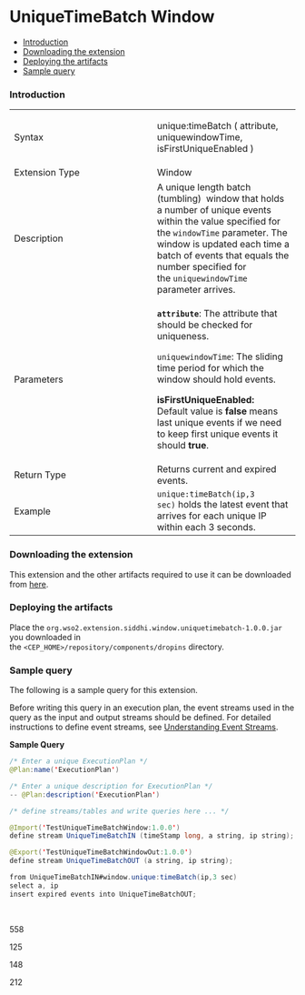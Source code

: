 # UniqueTimeBatch Window

-   [Introduction](#UniqueTimeBatchWindow-Introduction)
-   [Downloading the
    extension](#UniqueTimeBatchWindow-Downloadingtheextension)
-   [Deploying the
    artifacts](#UniqueTimeBatchWindow-Deployingtheartifacts)
-   [Sample query](#UniqueTimeBatchWindow-Samplequery)

### Introduction

<table>
<colgroup>
<col style="width: 50%" />
<col style="width: 50%" />
</colgroup>
<tbody>
<tr class="odd">
<td>Syntax</td>
<td><p>unique:timeBatch ( attribute, uniquewindowTime,  isFirstUniqueEnabled )</p></td>
</tr>
<tr class="even">
<td>Extension Type</td>
<td>Window</td>
</tr>
<tr class="odd">
<td>Description</td>
<td>A unique length batch (tumbling)  window that holds a number of unique events within the value specified for the <code>windowTime</code> parameter. The window is updated each time a batch of events that equals the number specified for the <code>uniquewindowTime</code> parameter arrives.</td>
</tr>
<tr class="even">
<td>Parameters</td>
<td><p><strong><code>attribute</code></strong>: The attribute that should be checked for uniqueness.</p>
<p><code>uniquewindowTime</code>: The sliding time period for which the window should hold events.</p>
<p><strong>isFirstUniqueEnabled:  </strong> Default value is <strong>false</strong> means last unique events if we need to keep first unique events it should <strong>true</strong>.</p></td>
</tr>
<tr class="odd">
<td>Return Type</td>
<td>Returns current and expired events.</td>
</tr>
<tr class="even">
<td>Example</td>
<td><code>unique:timeBatch(ip,3 sec)</code> holds the latest event that arrives for each unique IP within each 3 seconds.<code></code></td>
</tr>
</tbody>
</table>

### Downloading the extension

This extension and the other artifacts required to use it can be
downloaded from [here](https://store.wso2.com/).

### Deploying the artifacts

Place the `org.wso2.extension.siddhi.window.uniquetimebatch-1.0.0.jar`
you downloaded in
the `<CEP_HOME>/repository/components/dropins` directory.

### Sample query

The following is a sample query for this extension.

Before writing this query in an execution plan, the event streams used
in the query as the input and output streams should be defined. For
detailed instructions to define event streams, see [Understanding Event
Streams](http://docs.wso2.com/complex-event-processor/Understanding%20Event%20Streams).

**Sample Query**

``` java
/* Enter a unique ExecutionPlan */
@Plan:name('ExecutionPlan')

/* Enter a unique description for ExecutionPlan */
-- @Plan:description('ExecutionPlan')

/* define streams/tables and write queries here ... */

@Import('TestUniqueTimeBatchWindow:1.0.0')
define stream UniqueTimeBatchIN (timeStamp long, a string, ip string);

@Export('TestUniqueTimeBatchWindowOut:1.0.0')
define stream UniqueTimeBatchOUT (a string, ip string);

from UniqueTimeBatchIN#window.unique:timeBatch(ip,3 sec)
select a, ip
insert expired events into UniqueTimeBatchOUT;
```

 

558

125

148

212
